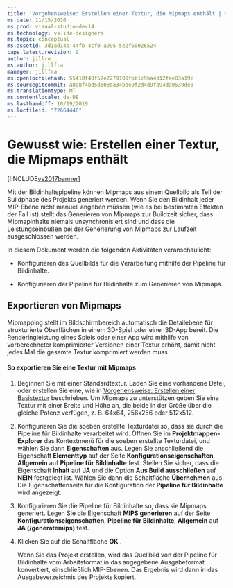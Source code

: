 ```yaml
---
title: 'Vorgehensweise: Erstellen einer Textur, die Mipmaps enthält | Microsoft-Dokumentation'
ms.date: 11/15/2016
ms.prod: visual-studio-dev14
ms.technology: vs-ide-designers
ms.topic: conceptual
ms.assetid: 3d1ad14b-44fb-4cf0-a995-5e2f60026524
caps.latest.revision: 9
author: jillre
ms.author: jillfra
manager: jillfra
ms.openlocfilehash: 55418f40f57e2279100fbb1c9ba4d12fae83a19c
ms.sourcegitcommit: a8e8f4bd5d508da34bbe9f2d4d9fa94da0539de0
ms.translationtype: MT
ms.contentlocale: de-DE
ms.lasthandoff: 10/19/2019
ms.locfileid: "72664446"
---
```

# <a name="how-to-export-a-texture-that-contains-mipmaps"></a>Gewusst wie: Erstellen einer Textur, die Mipmaps enthält
[!INCLUDE[vs2017banner](../includes/vs2017banner.md)]

Mit der Bildinhaltspipeline können Mipmaps aus einem Quellbild als Teil der Buildphase des Projekts generiert werden. Wenn Sie den Bildinhalt jeder MIP-Ebene nicht manuell angeben müssen (wie es bei bestimmten Effekten der Fall ist) stellt das Generieren von Mipmaps zur Buildzeit sicher, dass Mipmapinhalte niemals unsynchronisiert sind und dass die Leistungseinbußen bei der Generierung von Mipmaps zur Laufzeit ausgeschlossen werden.

 In diesem Dokument werden die folgenden Aktivitäten veranschaulicht:

- Konfigurieren des Quellbilds für die Verarbeitung mithilfe der Pipeline für Bildinhalte.

- Konfigurieren der Pipeline für Bildinhalte zum Generieren von Mipmaps.

## <a name="exporting-mipmaps"></a>Exportieren von Mipmaps
 Mipmapping stellt im Bildschirmbereich automatisch die Detailebene für strukturierte Oberflächen in einem 3D-Spiel oder einer 3D-App bereit. Die Renderingleistung eines Spiels oder einer App wird mithilfe von vorberechneter komprimierter Versionen einer Textur erhöht, damit nicht jedes Mal die gesamte Textur komprimiert werden muss.

#### <a name="to-export-a-texture-that-has-mipmaps"></a>So exportieren Sie eine Textur mit Mipmaps

1. Beginnen Sie mit einer Standardtextur. Laden Sie eine vorhandene Datei, oder erstellen Sie eine, wie in [Vorgehensweise: Erstellen einer Basistextur](../designers/how-to-create-a-basic-texture.md) beschrieben. Um Mipmaps zu unterstützen geben Sie eine Textur mit einer Breite und Höhe an, die beide in der Größe über die gleiche Potenz verfügen, z. B. 64x64, 256x256 oder 512x512.

2. Konfigurieren Sie die soeben erstellte Texturdatei so, dass sie durch die Pipeline für Bildinhalte verarbeitet wird. Öffnen Sie im **Projektmappen-Explorer** das Kontextmenü für die soeben erstellte Texturdatei, und wählen Sie dann **Eigenschaften** aus. Legen Sie anschließend die Eigenschaft **Elementtyp** auf der Seite **Konfigurationseigenschaften**, **Allgemein** auf **Pipeline für Bildinhalte** fest. Stellen Sie sicher, dass die Eigenschaft **Inhalt** auf **JA** und die Option **Aus Build ausschließen** auf **NEIN** festgelegt ist. Wählen Sie dann die Schaltfläche **Übernehmen** aus. Die Eigenschaftenseite für die Konfiguration der **Pipeline für Bildinhalte** wird angezeigt.

3. Konfigurieren Sie die Pipeline für Bildinhalte so, dass sie Mipmaps generiert. Legen Sie die Eigenschaft **MIPS generieren** auf der Seite **Konfigurationseigenschaften**, **Pipeline für Bildinhalte**, **Allgemein** auf **JA (/generatemips)** fest.

4. Klicken Sie auf die Schaltfläche **OK** .

   Wenn Sie das Projekt erstellen, wird das Quellbild von der Pipeline für Bildinhalte vom Arbeitsformat in das angegebene Ausgabeformat konvertiert, einschließlich MIP-Ebenen. Das Ergebnis wird dann in das Ausgabeverzeichnis des Projekts kopiert.
